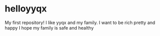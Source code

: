 # helloyyqx
My first repository!
I like yyqx and my family.
I want to be  rich pretty and happy
I hope my family is safe and healthy
